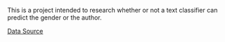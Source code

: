 This is a project intended to research whether or not a text classifier can predict the gender or the author.

[Data Source](http://u.cs.biu.ac.il/~koppel/BlogCorpus.htm)